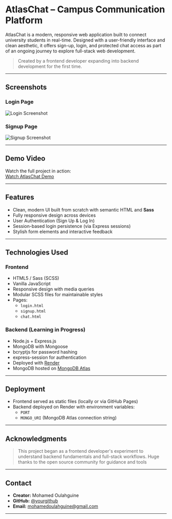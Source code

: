 # AtlasChat – Campus Communication Platform

AtlasChat is a modern, responsive web application built to connect university students in real-time. Designed with a user-friendly interface and clean aesthetic, it offers sign-up, login, and protected chat access as part of an ongoing journey to explore full-stack web development.

> Created by a frontend developer expanding into backend development for the first time.

---

## Screenshots

### Login Page
![Login Screenshot](./screenshots/login.png)

### Signup Page
![Signup Screenshot](./screenshots/signup.png)

---

## Demo Video

Watch the full project in action:  
[Watch AtlasChat Demo](https://your-video-link-here.com)

---

## Features

-  Clean, modern UI built from scratch with semantic HTML and **Sass**
-  Fully responsive design across devices
-  User Authentication (Sign Up & Log In)
-  Session-based login persistence (via Express sessions)
-  Stylish form elements and interactive feedback

---

## Technologies Used

### Frontend

- HTML5 / Sass (SCSS)
- Vanilla JavaScript
- Responsive design with media queries
- Modular SCSS files for maintainable styles
- Pages:
  - `login.html`
  - `signup.html`
  - `chat.html`

### Backend (Learning in Progress)

- Node.js + Express.js
- MongoDB with Mongoose
- bcryptjs for password hashing
- express-session for authentication
- Deployed with [Render](https://render.com)
- MongoDB hosted on [MongoDB Atlas](https://www.mongodb.com/cloud/atlas)

---

##  Deployment

- Frontend served as static files (locally or via GitHub Pages)
- Backend deployed on Render with environment variables:
  - `PORT`
  - `MONGO_URI` (MongoDB Atlas connection string)

---

##  Acknowledgments

> This project began as a frontend developer's experiment to understand backend fundamentals and full-stack workflows. Huge thanks to the open source community for guidance and tools

---

##  Contact

- **Creator:** Mohamed Oulahguine
- **GitHub:** [@yourgithub](https://www.linkedin.com/in/moulahguine/)
- **Email:** mohamedoulahguine@gmail.com

---
